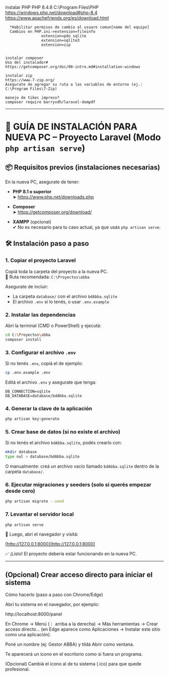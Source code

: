 instalar PHP PHP 8.4.8
    C:\Program Files\PHP
    https://windows.php.net/download#php-8.4
    https://www.apachefriends.org/es/download.html

      *Habilitar permisos de cambio al usuaro comun[name del equipo] 
      Cambios en PHP.ini->extension=fileinfo
                    extension=pdo_sqlite
                    extension=sqlite3
                    extension=zip


    instalar composer 
    Uso del instalador#
    https://getcomposer.org/doc/00-intro.md#installation-windows

    instalar zip
    https://www.7-zip.org/
    Asegurate de agregar su ruta a las variables de entorno (ej.: C:\Program Files\7-Zip)

    manejo de tikec impreso?
    composer require barryvdh/laravel-dompdf

_________________________________________________________________

# 🚀 GUÍA DE INSTALACIÓN PARA NUEVA PC – Proyecto Laravel (Modo `php artisan serve`)

## 📦 Requisitos previos (instalaciones necesarias)

En la nueva PC, asegurate de tener:

- **PHP 8.1 o superior**  
  ➤ https://www.php.net/downloads.php

- **Composer**  
  ➤ https://getcomposer.org/download/

- **XAMPP** (opcional)  
  ✔ No es necesario para tu caso actual, ya que usás `php artisan serve`.

## 🛠️ Instalación paso a paso

### 1. Copiar el proyecto Laravel

Copiá toda la carpeta del proyecto a la nueva PC.  
📁 Ruta recomendada: `C:\Proyectos\abba`

Asegurate de incluir:

- La carpeta `database/` con el archivo `bdAbba.sqlite`
- El archivo `.env` si lo tenés, o usar `.env.example`

### 2. Instalar las dependencias

Abrí la terminal (CMD o PowerShell) y ejecutá:

```bash
cd C:\Proyectos\abba
composer install
```

### 3. Configurar el archivo `.env`

Si no tenés `.env`, copiá el de ejemplo:

```bash
cp .env.example .env
```

Editá el archivo `.env` y asegurate que tenga:

```dotenv
DB_CONNECTION=sqlite
DB_DATABASE=database/bdAbba.sqlite
```

### 4. Generar la clave de la aplicación

```bash
php artisan key:generate
```

### 5. Crear base de datos (si no existe el archivo)

Si no tenés el archivo `bdAbba.sqlite`, podés crearlo con:

```bash
mkdir database
type nul > database/bdAbba.sqlite
```

O manualmente: creá un archivo vacío llamado `bdAbba.sqlite` dentro de la carpeta `database/`.

### 6. Ejecutar migraciones y seeders (solo si querés empezar desde cero)

```bash
php artisan migrate --seed
```

### 7. Levantar el servidor local

```bash
php artisan serve
```

📡 Luego, abrí el navegador y visitá:

[http://127.0.0.1:8000](http://127.0.0.1:8000)

✅ ¡Listo! El proyecto debería estar funcionando en la nueva PC.

---

## (Opcional) Crear acceso directo para iniciar el sistema

Cómo hacerlo (paso a paso con Chrome/Edge)

Abrí tu sistema en el navegador, por ejemplo:

http://localhost:8000/panel


En Chrome → Menú (⋮ arriba a la derecha) → Más herramientas → Crear acceso directo…
(en Edge aparece como Aplicaciones → Instalar este sitio como una aplicación).

Poné un nombre (ej: Gestor ABBA) y tildá Abrir como ventana.

Te aparecerá un icono en el escritorio como si fuera un programa.

(Opcional) Cambiá el icono al de tu sistema (.ico) para que quede profesional.

